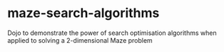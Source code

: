 # maze-search-algorithms
Dojo to demonstrate the power of search optimisation algorithms when applied to solving a 2-dimensional Maze problem
